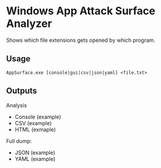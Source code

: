# Windows App Attack Surface Analyzer

Shows which file extensions gets opened by which program. 


## Usage 

```
AppSurface.exe [console|gui|csv|json|yaml] <file.txt>
```


## Outputs 

Analysis
* Console (example)
* CSV (example)
* HTML (exmaple)

Full dump: 
* JSON (example)
* YAML (example)
